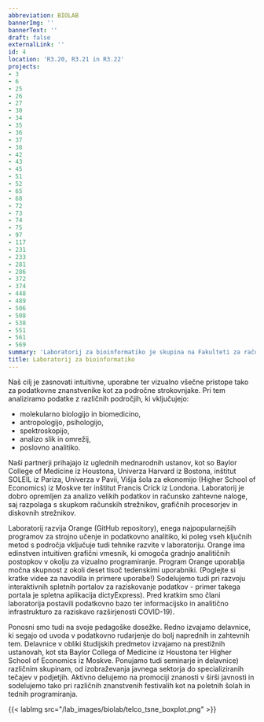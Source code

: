 ```yaml
---
abbreviation: BIOLAB
bannerImg: ''
bannerText: ''
draft: false
externalLink: ''
id: 4
location: 'R3.20, R3.21 in R3.22'
projects:
- 3
- 6
- 25
- 26
- 27
- 30
- 34
- 35
- 36
- 37
- 38
- 42
- 43
- 45
- 51
- 52
- 65
- 68
- 72
- 73
- 74
- 75
- 97
- 117
- 231
- 233
- 281
- 286
- 372
- 374
- 448
- 489
- 506
- 508
- 538
- 551
- 561
- 569
summary: 'Laboratorij za bioinformatiko je skupina na Fakulteti za računalništvo in informatiko, ki raziskuje tehnike in metode podatkovnih ved. Veseli nas prepletanje strojnega učenja in vizualizacije podatkov ter razvoj novih tehnik za raziskovanje podatkov in razložljivo umetno inteligenco.'
title: Laboratorij za bioinformatiko
---
```

Naš cilj je zasnovati intuitivne, uporabne ter vizualno všečne pristope tako za podatkovne znanstvenike kot za področne strokovnjake. Pri tem analiziramo podatke z različnih področjih, ki vključujejo:
* molekularno biologijo in biomedicino,
* antropologijo, psihologijo,
* spektroskopijo,
* analizo slik in omrežij,
* poslovno analitiko.


Naši partnerji prihajajo iz uglednih mednarodnih ustanov, kot so Baylor College of Medicine iz Houstona, Univerza Harvard iz Bostona, inštitut SOLEIL iz Pariza, Univerza v Pavii, Višja šola za ekonomijo (Higher School of Economics) iz Moskve ter inštitut Francis Crick iz Londona. Laboratorij je dobro opremljen za analizo velikih podatkov in računsko zahtevne naloge, saj razpolaga s skupkom računskih strežnikov, grafičnih procesorjev in diskovnih strežnikov.


Laboratorij razvija Orange (GitHub repository), enega najpopularnejših programov za strojno učenje in podatkovno analitiko, ki poleg vseh ključnih metod s področja vključuje tudi tehnike razvite v laboratoriju. Orange ima edinstven intuitiven grafični vmesnik, ki omogoča gradnjo analitičnih postopkov v okolju za vizualno programiranje. Program Orange uporablja močna skupnost z okoli deset tisoč tedenskimi uporabniki. (Poglejte si kratke videe za navodila in primere uporabe!) Sodelujemo tudi pri razvoju interaktivnih spletnih portalov za raziskovanje podatkov - primer takega portala je spletna aplikacija dictyExpress). Pred kratkim smo člani laboratorija postavili podatkovno bazo ter informacijsko in analitično infrastrukturo za raziskavo razširjenosti COVID-19).


Ponosni smo tudi na svoje pedagoške dosežke. Redno izvajamo delavnice, ki segajo od uvoda v podatkovno rudarjenje do bolj naprednih in zahtevnih tem. Delavnice v obliki študijskih predmetov izvajamo na prestižnih ustanovah, kot sta Baylor Collega of Medicine iz Houstona ter Higher School of Economics iz Moskve. Ponujamo tudi seminarje in delavnice) različnim skupinam, od izobraževanja javnega sektorja do specializiranih tečajev v podjetjih. Aktivno delujemo na promociji znanosti v širši javnosti in sodelujemo tako pri različnih znanstvenih festivalih kot na poletnih šolah in tednih programiranja.


{{< labImg src="/lab_images/biolab/telco_tsne_boxplot.png" >}}

